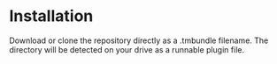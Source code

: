 # Installation

Download or clone the repository directly as a .tmbundle filename.  The directory will be detected on your drive as a runnable plugin file.

